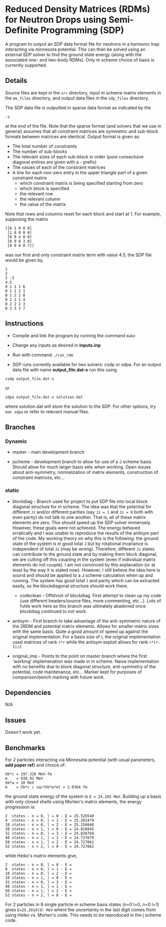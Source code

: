# Reduced Density Matrices (RDMs) for Neutron Drops using Semi-Definite Programming (SDP)

A program to output an SDP data format file for neutrons in a harmonic trap interacting via minnesota potential. This can then be solved using an external SDP solver to find the ground state energy (along with the associated one- and two-body RDMs). Only m scheme choice of basis is currently supported.

## Details 

Source files are kept in the ```src``` directory, input m scheme matrix elements in the ```me_files``` directory, and output data files in the ```sdp_files``` directory.

The SDP data file is outputted in sparse data format as indicated by the 

```-s```

at the end of the file. Note that the sparse format (and solvers that we use in general) assumes that all constraint matrices are symmetric and sub-block formats between matrices are identical. Output format is given as:

* The total number of constraints
* The number of sub-blocks 
* The relevant sizes of each sub-block in order (pure consectuive diagonal entires are given with a - prefix)
* The values of each of the constraint matrices
* A line for each non-zero entry in the upper triangle part of a given constraint matrix
	* which constraint matrix is being specified starting from zero
	* which block is specified
	* the relevant row
	* the relevant column
	* the value of the matrix 

Note that rows and columns reset for each block and start at 1. For example, supposing the matrix

```
[[6 1 0 0 0]
 [1 8 0 0 0]
 [0 0 4 0 0]
 [0 0 0 3 0]
 [0 0 0 0 7]]
```

was our first and only constraint matrix term with value 4.5, the SDP file would be given by,

```
1
2
2 -3
4.5
0 1 1 1 6
0 1 1 2 1
0 1 2 2 8
0 2 1 1 4
0 2 2 2 3
0 2 3 3 7
```

## Instructions

* Compile and link the program by running the command ```make``` 

* Change any inputs as desired in **inputs.inp**

* Run with command ```./run_rdm```

* SDP runs currently available for two solvers: csdp or sdpa. For an output data file with name **output_file.dat-s** run this using

```csdp output_file.dat-s```

or

```sdpa output_file.dat-s solution.dat```

where solution.dat will store the solution to the SDP. For other options, try ```man sdpa``` or refer to relevant manual files.

## Branches

### Dynamic

* master - main development branch

* jscheme - development branch to allow for use of a J scheme basis. Should allow for much larger basis sets when working. Open issues about anti-symmetry, normalization of matrix elements, construction of constraint matrices, etc...

### static

* blockdiag - Branch used for project to put SDP file into local block diagonal structure for m scheme. The idea was that the potential for different ```Jz``` and/or different parities (say ```Jz = 1``` and ```Jz = 0``` both with even parity) do not talk to one another. That is, all of these matrix elements are zero. This should speed up the SDP solver immensely. However, these goals were not achieved. The energy behaved erratically and I was unable to reproduce the results of the antisym part of the code. My working theory on why this is the following: the ground state of the system is in good total ```J``` but by rotational invariance is independent of total ```Jz``` (may be wrong). Therefore, different ```Jz``` states can contribute to the ground state and by making them block diagonal, we are cutting off this coupling in the system (even if individual matrix elements do not couple). I am not convinced by this explanation (or at least by the way it is stated now). However, I still believe the idea here is sound and should be applied to a J scheme calculation when up and running. The system has good total ```J``` and parity which can be extracted easily, so the blockdiagonal structure should work there. 
	* codeclean - Offshoot of blockdiag. First attempt to clean up my code (use different headers/source files, more commenting, etc...). Lots of futile work here as this branch was ultimately abadoned once blockdiag continued to not work.

* antisym - First branch to take advantage of the anti-symmetric nature of the 2RDM and potential matrix elements. Allows for smaller matrix sizes with the same basis. Quite a good amount of speed up against the original implementation. For a basis size of r, the original implementation used matrices of rank ```r*r``` while the antisym exploit allows for rank ```r*(r-1)/2``` 

* original_imp - Points to the point on master branch where the first 'working' implemenation was made in m scheme. Naive implementation with no benefits due to block diagonal structure, anti-symmetry of the potential, code maintenance, etc... Marker kept for purposes of comparison/bench marking with future work.

## Dependencies

N/A 

## Issues

Doesn't work yet.

## Benchmarks

For 2 particles interacting via Minnesota potential (with usual parameters, **add paper ref**) and choice of:

```
hb*c = 197.326 MeV-fm
m    = 938.92 MeV
hb*w = 10 MeV
b    = hb*c / sqr(hb*w*m) = 2.0364 fm
```

the ground state energy of the system is ```E = 24.265 MeV```. Building up a basis with only closed shells using Morten's matrix elements, the energy progression is:

```
2  states - n = 0, l = 0 - E = 25.526540
8  states - n = 0, l = 1 - E = 25.201479
18 states - n = 0, l = 2 - E = 25.156046
20 states - n = 1, l = 0 - E = 24.826845
32 states - n = 0, l = 3 - E = 24.826768
40 states - n = 1, l = 1 - E = 24.727879
50 states - n = 1, l = 2 - E = 24.727862
52 states - n = 2, l = 0 - E = 24.727862
```

while Heiko's matrix elements give,

```
2  states - n = 0, l = 0 - E = 
8  states - n = 0, l = 1 - E = 
18 states - n = 0, l = 2 - E = 
20 states - n = 1, l = 0 - E = 
32 states - n = 0, l = 3 - E = 
40 states - n = 1, l = 1 - E = 
50 states - n = 1, l = 2 - E = 
52 states - n = 2, l = 0 - E = 
```


For 2 particles in 8 single particle m scheme basis states (n=0 l=0, n=0 l=1) gives ```E=25.2014(9) MeV``` where the uncertainty in the last digit comes from using Heiko vs. Morten's code. This needs to be reproduced in the j scheme code. 
